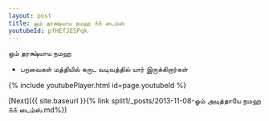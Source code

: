 ```yaml
---
layout: post
title: ஓம் தரக்ஷ்யாய நமஹ ௧௧ டைம்ஸ்
youtubeId: pfHEfJESPqk
---
```

 
 
 ஓம் தரக்ஷ்யாய நமஹ  
 
 -  பறவைகள் மத்தியில் கருட வடிவத்தில் யார் இருக்கிறார்கள் 
 
  
 
  
 
 
 
 
 
 


{% include youtubePlayer.html id=page.youtubeId %}
 
[Next]({{ site.baseurl }}{% link  split1/_posts/2013-11-08-ஓம் அடித்தாயே நமஹ ௧௧ டைம்ஸ்.md%})
 
